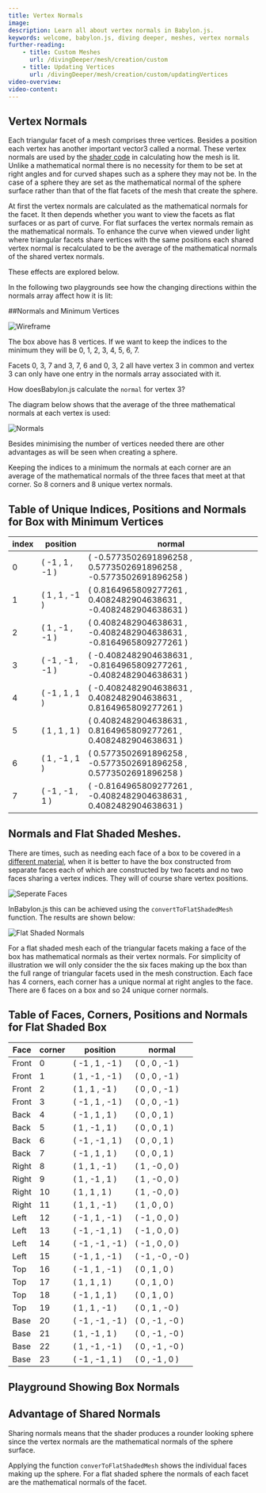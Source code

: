 ```yaml
---
title: Vertex Normals
image:
description: Learn all about vertex normals in Babylon.js.
keywords: welcome, babylon.js, diving deeper, meshes, vertex normals
further-reading:
    - title: Custom Meshes
      url: /divingDeeper/mesh/creation/custom
    - title: Updating Vertices
      url: /divingDeeper/mesh/creation/custom/updatingVertices
video-overview:
video-content:
---
```


## Vertex Normals

Each triangular facet of a mesh comprises three vertices. Besides a position each vertex has another important vector3 called a normal. These vertex normals are used by the [shader code](/advanced_topics/introToShaders) in calculating how the mesh is lit. Unlike a mathematical normal there is no necessity for them to be set at right angles and for curved shapes such as a sphere they may not be. In the case of a sphere they are set as the mathematical normal of the sphere surface rather than that of the flat facets of the mesh that create the sphere.

At first the vertex normals are calculated as the mathematical normals for the facet. It then depends whether you want to view the facets as flat surfaces or as part of curve. For flat surfaces the vertex normals remain as the mathematical normals. To enhance the curve when viewed under light where triangular facets share vertices with the same positions each shared vertex normal is recalculated to be the average of the mathematical normals of the shared vertex normals.

These effects are explored below.

In the following two playgrounds see how the changing directions within the normals array affect how it is lit:

<Playground id="#VKBJN#18" title="Vertex Normals Varying In Unison" description="Simple example of vertex normals varying in unison."/>

<Playground id="#VKBJN#19" title="Showing Normals Varying" description="Simple example of showing vertex normal variation."/>

##Normals and Minimum Vertices

![Wireframe](/img/how_to/Mesh/box1.jpg)

The box above has 8 vertices. If we want to keep the indices to the minimum they will be 0, 1, 2, 3, 4, 5, 6, 7.

Facets 0, 3, 7 and 3, 7, 6 and 0, 3, 2 all have vertex 3 in common and vertex 3 can only have one
entry in the normals array associated with it.

How doesBabylon.js calculate the `normal` for vertex 3?

The diagram below shows that the average of the three mathematical normals at each vertex is used:

![Normals](/img/how_to/Mesh/box4.jpg)

Besides minimising the number of vertices needed there are other advantages as will be seen when creating a sphere.

Keeping the indices to a minimum the normals at each corner are an average of the mathematical normals of the three faces that meet at that corner. So 8 corners and 8 unique vertex normals.

## Table of Unique Indices, Positions and Normals for Box with Minimum Vertices

| index | position         | normal                                                              |
| ----- | ---------------- | ------------------------------------------------------------------- |
| 0     | ( -1 , 1 , -1 )  | ( -0.5773502691896258 , 0.5773502691896258 , -0.5773502691896258 )  |
| 1     | ( 1 , 1 , -1 )   | ( 0.8164965809277261 , 0.4082482904638631 , -0.4082482904638631 )   |
| 2     | ( 1 , -1 , -1 )  | ( 0.4082482904638631 , -0.4082482904638631 , -0.8164965809277261 )  |
| 3     | ( -1 , -1 , -1 ) | ( -0.4082482904638631 , -0.8164965809277261 , -0.4082482904638631 ) |
| 4     | ( -1 , 1 , 1 )   | ( -0.4082482904638631 , 0.4082482904638631 , 0.8164965809277261 )   |
| 5     | ( 1 , 1 , 1 )    | ( 0.4082482904638631 , 0.8164965809277261 , 0.4082482904638631 )    |
| 6     | ( 1 , -1 , 1 )   | ( 0.5773502691896258 , -0.5773502691896258 , 0.5773502691896258 )   |
| 7     | ( -1 , -1 , 1 )  | ( -0.8164965809277261 , -0.4082482904638631 , 0.4082482904638631 )  |

## Normals and Flat Shaded Meshes.

There are times, such as needing each face of a box to be covered in a [different material](/divingDeeper/mesh/facetData),
when it is better to have the box constructed from separate faces each of which are constructed by two facets and no two faces
sharing a vertex indices. They will of course share vertex positions.

![Seperate Faces](/img/how_to/Mesh/box3.jpg)

InBabylon.js this can be achieved using the `convertToFlatShadedMesh` function. The results are shown below:

![Flat Shaded Normals](/img/how_to/Mesh/box5.jpg)

For a flat shaded mesh each of the triangular facets making a face of the box has mathematical normals as their vertex normals. For simplicity of illustration we will only consider the the six faces making up the box than the full range of triangular facets used in the mesh construction. Each face has 4 corners, each corner has a unique normal at right angles to the face. There are 6 faces on a box and so 24 unique corner normals.

## Table of Faces, Corners, Positions and Normals for Flat Shaded Box

| Face  | corner | position         | normal           |
| ----- | ------ | ---------------- | ---------------- |
| Front | 0      | ( -1 , 1 , -1 )  | ( 0 , 0 , -1 )   |
| Front | 1      | ( 1 , -1 , -1 )  | ( 0 , 0 , -1 )   |
| Front | 2      | ( 1 , 1 , -1 )   | ( 0 , 0 , -1 )   |
| Front | 3      | ( -1 , 1 , -1 )  | ( 0 , 0 , -1 )   |
| Back  | 4      | ( -1 , 1 , 1 )   | ( 0 , 0 , 1 )    |
| Back  | 5      | ( 1 , -1 , 1 )   | ( 0 , 0 , 1 )    |
| Back  | 6      | ( -1 , -1 , 1 )  | ( 0 , 0 , 1 )    |
| Back  | 7      | ( -1 , 1 , 1 )   | ( 0 , 0 , 1 )    |
| Right | 8      | ( 1 , 1 , -1 )   | ( 1 , -0 , 0 )   |
| Right | 9      | ( 1 , -1 , 1 )   | ( 1 , -0 , 0 )   |
| Right | 10     | ( 1 , 1 , 1 )    | ( 1 , -0 , 0 )   |
| Right | 11     | ( 1 , 1 , -1 )   | ( 1 , 0 , 0 )    |
| Left  | 12     | ( -1 , 1 , -1 )  | ( -1 , 0 , 0 )   |
| Left  | 13     | ( -1 , -1 , 1 )  | ( -1 , 0 , 0 )   |
| Left  | 14     | ( -1 , -1 , -1 ) | ( -1 , 0 , 0 )   |
| Left  | 15     | ( -1 , 1 , -1 )  | ( -1 , -0 , -0 ) |
| Top   | 16     | ( -1 , 1 , -1 )  | ( 0 , 1 , 0 )    |
| Top   | 17     | ( 1 , 1 , 1 )    | ( 0 , 1 , 0 )    |
| Top   | 18     | ( -1 , 1 , 1 )   | ( 0 , 1 , 0 )    |
| Top   | 19     | ( 1 , 1 , -1 )   | ( 0 , 1 , -0 )   |
| Base  | 20     | ( -1 , -1 , -1 ) | ( 0 , -1 , -0 )  |
| Base  | 21     | ( 1 , -1 , 1 )   | ( 0 , -1 , -0 )  |
| Base  | 22     | ( 1 , -1 , -1 )  | ( 0 , -1 , -0 )  |
| Base  | 23     | ( -1 , -1 , 1 )  | ( 0 , -1 , 0 )   |

## Playground Showing Box Normals

<Playground id="#1H7L5C#37" title="Box Normals" description="Simple example of box normals."/>

## Advantage of Shared Normals

Sharing normals means that the shader produces a rounder looking sphere since the vertex normals are the mathematical normals of the sphere surface.

Applying the function `converToFlatShadedMesh` shows the individual faces making up the sphere. For a flat shaded sphere the normals of each facet are the mathematical normals of the facet.

<Playground id="#1H7L5C#38" title="Comparing Shading of Spheres" description="Simple example comparing shading of spheres."/>

